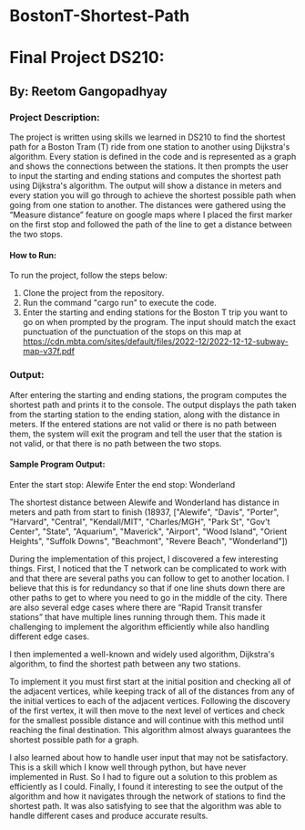 # BostonT-Shortest-Path
# Final Project DS210:

## By: Reetom Gangopadhyay


### Project Description:
The project is written using skills we learned in DS210 to find the shortest path for a Boston Tram (T) ride from one station to another using Dijkstra's algorithm. Every station is defined in the code and is represented as a graph and shows the connections between the stations. It then prompts the user to input the starting and ending stations and computes the shortest path using Dijkstra's algorithm. The output will show a distance in meters and every station you will go through to achieve the shortest possible path when going from one station to another. The distances were gathered using the “Measure distance” feature on google maps where I placed the first marker on the first stop and followed the path of the line to get a distance between the two stops.

#### How to Run:
To run the project, follow the steps below:
1. Clone the project from the repository.
2. Run the command "cargo run" to execute the code.
3. Enter the starting and ending stations for the Boston T trip you want to go on when prompted by the program. The input should match the exact punctuation of the punctuation of the stops on this map at https://cdn.mbta.com/sites/default/files/2022-12/2022-12-12-subway-map-v37f.pdf 

### Output:
After entering the starting and ending stations, the program computes the shortest path and prints it to the console. The output displays the path taken from the starting station to the ending station, along with the distance in meters. If the entered stations are not valid or there is no path between them, the system will exit the program and tell the user that the station is not valid, or that there is no path between the two stops.
 
#### Sample Program Output:

Enter the start stop: Alewife
Enter the end stop: Wonderland

The shortest distance between Alewife and Wonderland has distance in meters and path from start to finish (18937, ["Alewife", "Davis", "Porter", "Harvard", "Central", "Kendall/MIT", "Charles/MGH", "Park St", "Gov't Center", "State", "Aquarium", "Maverick", "Airport", "Wood Island", "Orient Heights", "Suffolk Downs", "Beachmont", "Revere Beach", "Wonderland"])

During the implementation of this project, I discovered a few interesting things. First, I noticed that the T network can be complicated to work with and that there are several paths you can follow to get to another location. I believe that this is for redundancy so that if one line shuts down there are other paths to get to where you need to go in the middle of the city. There are also several edge cases where there are “Rapid Transit transfer stations” that have multiple lines running through them. This made it challenging to implement the algorithm efficiently while also handling different edge cases.

I then implemented a well-known and widely used algorithm, Dijkstra's algorithm, to find the shortest path between any two stations. 

To implement it you must first start at the initial position and checking all of the adjacent vertices, while keeping track of all of the distances from any of the initial vertices to each of the adjacent vertices. Following the discovery of the first vertex, it will then move to the next level of vertices and check for the smallest possible distance and will continue with this method until reaching the final destination. This algorithm almost always guarantees the shortest possible path for a graph.

I also learned about how to handle user input that may not be satisfactory. This is a skill which I know well through python, but have never implemented in Rust. So I had to figure out a solution to this problem as efficiently as I could. Finally, I found it interesting to see the output of the algorithm and how it navigates through the network of stations to find the shortest path. It was also satisfying to see that the algorithm was able to handle different cases and produce accurate results.
